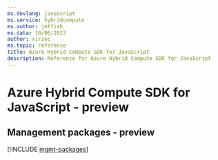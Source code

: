```yaml
---
ms.devlang: javascript
ms.service: hybridcompute
ms.author: jeffish
ms.data: 10/06/2022
author: xirzec
ms.topic: reference
title: Azure Hybrid Compute SDK for JavaScript
description: Reference for Azure Hybrid Compute SDK for JavaScript
---
```

# Azure Hybrid Compute SDK for JavaScript - preview

## Management packages - preview
[!INCLUDE [mgmt-packages](hybrid-compute-mgmt-index.md)]